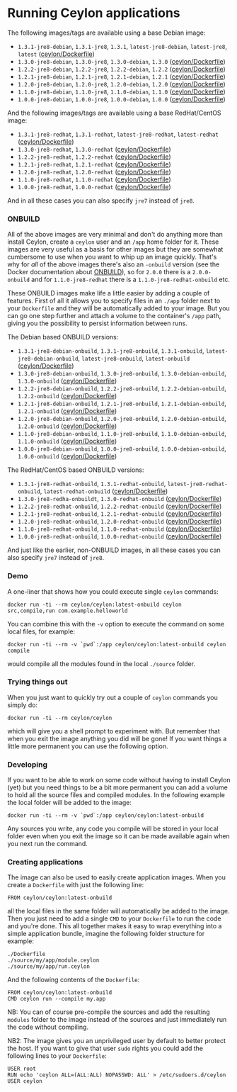 # Running Ceylon applications

The following images/tags are available using a base Debian image:

 - `1.3.1-jre8-debian`, `1.3.1-jre8`, `1.3.1`, `latest-jre8-debian`, `latest-jre8`, `latest` ([ceylon/Dockerfile](https://github.com/ceylon-docker/ceylon/blob/master/1.3.1/1.3.1-jre8-debian/Dockerfile))
 - `1.3.0-jre8-debian`, `1.3.0-jre8`, `1.3.0-debian`, `1.3.0` ([ceylon/Dockerfile](https://github.com/ceylon-docker/ceylon/blob/master/1.3.0/1.3.0-jre8-debian/Dockerfile))
 - `1.2.2-jre8-debian`, `1.2.2-jre8`, `1.2.2-debian`, `1.2.2` ([ceylon/Dockerfile](https://github.com/ceylon-docker/ceylon/blob/master/1.2.2/1.2.2-jre8-debian/Dockerfile))
 - `1.2.1-jre8-debian`, `1.2.1-jre8`, `1.2.1-debian`, `1.2.1` ([ceylon/Dockerfile](https://github.com/ceylon-docker/ceylon/blob/master/1.2.1/1.2.1-jre8-debian/Dockerfile))
 - `1.2.0-jre8-debian`, `1.2.0-jre8`, `1.2.0-debian`, `1.2.0` ([ceylon/Dockerfile](https://github.com/ceylon-docker/ceylon/blob/master/1.2.0/1.2.0-jre8-debian/Dockerfile))
 - `1.1.0-jre8-debian`, `1.1.0-jre8`, `1.1.0-debian`, `1.1.0` ([ceylon/Dockerfile](https://github.com/ceylon-docker/ceylon/blob/master/1.1.0/1.1.0-jre8-debian/Dockerfile))
 - `1.0.0-jre8-debian`, `1.0.0-jre8`, `1.0.0-debian`, `1.0.0` ([ceylon/Dockerfile](https://github.com/ceylon-docker/ceylon/blob/master/1.0.0/1.0.0-jre8-debian/Dockerfile))

And the following images/tags are available using a base RedHat/CentOS image:

 - `1.3.1-jre8-redhat`, `1.3.1-redhat`, `latest-jre8-redhat`, `latest-redhat` ([ceylon/Dockerfile](https://github.com/ceylon-docker/ceylon/blob/master/1.3.1/1.3.1-jre8-redhat/Dockerfile))
 - `1.3.0-jre8-redhat`, `1.3.0-redhat` ([ceylon/Dockerfile](https://github.com/ceylon-docker/ceylon/blob/master/1.3.0/1.3.0-jre8-redhat/Dockerfile))
 - `1.2.2-jre8-redhat`, `1.2.2-redhat` ([ceylon/Dockerfile](https://github.com/ceylon-docker/ceylon/blob/master/1.2.2/1.2.2-jre8-redhat/Dockerfile))
 - `1.2.1-jre8-redhat`, `1.2.1-redhat` ([ceylon/Dockerfile](https://github.com/ceylon-docker/ceylon/blob/master/1.2.1/1.2.1-jre8-redhat/Dockerfile))
 - `1.2.0-jre8-redhat`, `1.2.0-redhat` ([ceylon/Dockerfile](https://github.com/ceylon-docker/ceylon/blob/master/1.2.0/1.2.0-jre8-redhat/Dockerfile))
 - `1.1.0-jre8-redhat`, `1.1.0-redhat` ([ceylon/Dockerfile](https://github.com/ceylon-docker/ceylon/blob/master/1.1.0/1.1.0-jre8-redhat/Dockerfile))
 - `1.0.0-jre8-redhat`, `1.0.0-redhat` ([ceylon/Dockerfile](https://github.com/ceylon-docker/ceylon/blob/master/1.0.0/1.0.0-jre8-redhat/Dockerfile))

And in all these cases you can also specify `jre7` instead of `jre8`.

### ONBUILD

All of the above images are very minimal and don't do anything more than install Ceylon, create a `ceylon` user and an `/app` home folder for it. These images are very useful as a basis for other images but they are somewhat cumbersome to use when you want to whip up an image quickly. That's why for *all* of the above images there's also an `-onbuild` version (see the Docker documentation about [ONBUILD](https://docs.docker.com/engine/reference/builder/#/onbuild)), so for `2.0.0` there is a `2.0.0-onbuild` and for `1.1.0-jre8-redhat` there is a `1.1.0-jre8-redhat-onbuild` etc.

These ONBUILD images make life a little easier by adding a couple of features. First of all it allows you to specify files in an `./app` folder next to your `Dockerfile` and they will be automatically added to your image. But you can go one step further and attach a volume to the container's `/app` path, giving you the possibility to persist information between runs.

The Debian based ONBUILD versions:

 - `1.3.1-jre8-debian-onbuild`, `1.3.1-jre8-onbuild`, `1.3.1-onbuild`, `latest-jre8-debian-onbuild`, `latest-jre8-onbuild`, `latest-onbuild` ([ceylon/Dockerfile](https://github.com/ceylon-docker/ceylon/blob/master/1.3.1/1.3.1-jre8-debian-onbuild/Dockerfile))
 - `1.3.0-jre8-debian-onbuild`, `1.3.0-jre8-onbuild`, `1.3.0-debian-onbuild`, `1.3.0-onbuild` ([ceylon/Dockerfile](https://github.com/ceylon-docker/ceylon/blob/master/1.3.0/1.3.0-jre8-debian-onbuild/Dockerfile))
 - `1.2.2-jre8-debian-onbuild`, `1.2.2-jre8-onbuild`, `1.2.2-debian-onbuild`, `1.2.2-onbuild` ([ceylon/Dockerfile](https://github.com/ceylon-docker/ceylon/blob/master/1.2.2/1.2.2-jre8-debian-onbuild/Dockerfile))
 - `1.2.1-jre8-debian-onbuild`, `1.2.1-jre8-onbuild`, `1.2.1-debian-onbuild`, `1.2.1-onbuild` ([ceylon/Dockerfile](https://github.com/ceylon-docker/ceylon/blob/master/1.2.1/1.2.1-jre8-debian-onbuild/Dockerfile))
 - `1.2.0-jre8-debian-onbuild`, `1.2.0-jre8-onbuild`, `1.2.0-debian-onbuild`, `1.2.0-onbuild` ([ceylon/Dockerfile](https://github.com/ceylon-docker/ceylon/blob/master/1.2.0/1.2.0-jre8-debian-onbuild/Dockerfile))
 - `1.1.0-jre8-debian-onbuild`, `1.1.0-jre8-onbuild`, `1.1.0-debian-onbuild`, `1.1.0-onbuild` ([ceylon/Dockerfile](https://github.com/ceylon-docker/ceylon/blob/master/1.1.0/1.1.0-jre8-debian-onbuild/Dockerfile))
 - `1.0.0-jre8-debian-onbuild`, `1.0.0-jre8-onbuild`, `1.0.0-debian-onbuild`, `1.0.0-onbuild` ([ceylon/Dockerfile](https://github.com/ceylon-docker/ceylon/blob/master/1.0.0/1.0.0-jre8-debian-onbuild/Dockerfile))

The RedHat/CentOS based ONBUILD versions:

 - `1.3.1-jre8-redhat-onbuild`, `1.3.1-redhat-onbuild`, `latest-jre8-redhat-onbuild`, `latest-redhat-onbuild` ([ceylon/Dockerfile](https://github.com/ceylon-docker/ceylon/blob/master/1.3.1/1.3.1-jre8-redhat-onbuild/Dockerfile))
 - `1.3.0-jre8-redha-onbuildt`, `1.3.0-redhat-onbuild` ([ceylon/Dockerfile](https://github.com/ceylon-docker/ceylon/blob/master/1.3.0/1.3.0-jre8-redhat-onbuild/Dockerfile))
 - `1.2.2-jre8-redhat-onbuild`, `1.2.2-redhat-onbuild` ([ceylon/Dockerfile](https://github.com/ceylon-docker/ceylon/blob/master/1.2.2/1.2.2-jre8-redhat-onbuild/Dockerfile))
 - `1.2.1-jre8-redhat-onbuild`, `1.2.1-redhat-onbuild` ([ceylon/Dockerfile](https://github.com/ceylon-docker/ceylon/blob/master/1.2.1/1.2.1-jre8-redhat-onbuild/Dockerfile))
 - `1.2.0-jre8-redhat-onbuild`, `1.2.0-redhat-onbuild` ([ceylon/Dockerfile](https://github.com/ceylon-docker/ceylon/blob/master/1.2.0/1.2.0-jre8-redhat-onbuild/Dockerfile))
 - `1.1.0-jre8-redhat-onbuild`, `1.1.0-redhat-onbuild` ([ceylon/Dockerfile](https://github.com/ceylon-docker/ceylon/blob/master/1.1.0/1.1.0-jre8-redhat-onbuild/Dockerfile))
 - `1.0.0-jre8-redhat-onbuild`, `1.0.0-redhat-onbuild` ([ceylon/Dockerfile](https://github.com/ceylon-docker/ceylon/blob/master/1.0.0/1.0.0-jre8-redhat-onbuild/Dockerfile))

And just like the earlier, non-ONBUILD images, in all these cases you can also specify `jre7` instead of `jre8`.

### Demo

A one-liner that shows how you could execute single `ceylon` commands:

    docker run -ti --rm ceylon/ceylon:latest-onbuild ceylon src,compile,run com.example.helloworld

You can combine this with the `-v` option to execute the command on some local files, for example:

    docker run -ti --rm -v `pwd`:/app ceylon/ceylon:latest-onbuild ceylon compile

would compile all the modules found in the local `./source` folder.

### Trying things out

When you just want to quickly try out a couple of `ceylon` commands you simply do:

    docker run -ti --rm ceylon/ceylon

which will give you a shell prompt to experiment with. But remember that when you exit the image anything you did will be gone! If you want things a little more permanent you can use the following option.

### Developing

If you want to be able to work on some code without having to install Ceylon (yet) but you need things to be a bit more permanent you can add a volume to hold all the source files and compiled modules. In the following example the local folder will be added to the image:

    docker run -ti --rm -v `pwd`:/app ceylon/ceylon:latest-onbuild

Any sources you write, any code you compile will be stored in your local folder even when you exit the image so it can be made available again when you next run the command.

### Creating applications

The image can also be used to easily create application images. When you create a `Dockerfile` with just the following line:

    FROM ceylon/ceylon:latest-onbuild

all the local files in the same folder will automatically be added to the image. Then you just need to add a single `CMD` to your `Dockerfile` to run the code and you're done. This all together makes it easy to wrap everything into a simple application bundle, imagine the following folder structure for example:

    ./Dockerfile
    ./source/my/app/module.ceylon
    ./source/my/app/run.ceylon

And the following contents of the `Dockerfile`:

    FROM ceylon/ceylon:latest-onbuild
    CMD ceylon run --compile my.app

NB: You can of course pre-compile the sources and add the resulting `modules` folder to the image instead of the sources and just immediately run the code without compiling.

NB2: The image gives you an unprivileged user by default to better protect the host. If you want to give that user `sudo` rights you could add the following lines to your `Dockerfile`:

    USER root
    RUN echo 'ceylon ALL=(ALL:ALL) NOPASSWD: ALL' > /etc/sudoers.d/ceylon
    USER ceylon




